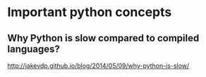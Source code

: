 # Important python concepts
## Why Python is slow compared to compiled languages?
http://jakevdp.github.io/blog/2014/05/09/why-python-is-slow/